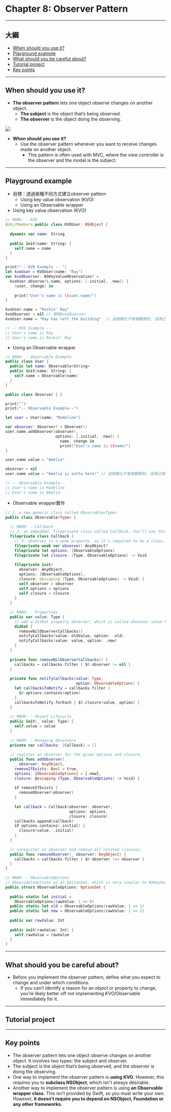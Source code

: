 # Chapter 8: Observer Pattern

------

## 大綱

- [When should you use it?](#1)
- [Playground example](#2)
- [What should you be careful about?](#3)
- [Tutorial project](#4)
- [Key points](#5)

------

<h2 id="1">When should you use it?</h2>

- **The observer pattern** lets one object observe changes on another object. 
  - **The subject** is the object that’s being observed.
  - **The observer** is the object doing the observing.

![](../.gitbook/assets/37.png)

- **When should you use it?**
  - Use the observer pattern whenever you want to receive changes made on another object.
    - This pattern is often used with MVC, where the view controller is the observer and the model is the subject. 

------

<h2 id="2">Playground example</h2>

- 目標：透過兩種不同方式建立observer pattern
  - Using key value observation (KVO)
  - Using an Observable wrapper
- Using key value observation (KVO)

```swift
// MARK: - KVO
@objcMembers public class KVOUser: NSObject {
  
  dynamic var name: String
  
  public init(name: String) {
    self.name = name
  }
}

print("-- KVO Example -- ")
let kvoUser = KVOUser(name: "Ray")
var kvoObserver: NSKeyValueObservation? =
  kvoUser.observe(\.name, options: [.initial, .new]) {
    (user, change) in
    
    print("User's name is \(user.name)")
}

kvoUser.name = "Rockin' Ray"
kvoObserver = nil // 移除kvoObserver
kvoUser.name = "Ray has left the building"  // 這個變化不會被觀察到, 因為已經將kvoObserver移除

// -- KVO Example -- 
// User's name is Ray
// User's name is Rockin' Ray
```

- Using an Observable wrapper

```swift
// MARK: - Observable Example
public class User {
  public let name: Observable<String>
  public init(name: String) {
    self.name = Observable(name)
  }
}

public class Observer { }

print("")
print("-- Observable Example--")

let user = User(name: "Madeline")

var observer: Observer? = Observer()
user.name.addObserver(observer!,
                      options: [.initial, .new]) {
                        name, change in
                        print("User's name is \(name)")
}

user.name.value = "Amelia"

observer = nil
user.name.value = "Amelia is outta here!" // 這個變化不會被觀察到, 因為已經將kvoObserver移除

// -- Observable Example--
// User's name is Madeline
// User's name is Amelia
```

- Observable wrapper實作

```Swift
// 1. a new generic class called Observable<Type>
public class Observable<Type> {
  
  // MARK: - Callback
  // 2. an embedded, fileprivate class called Callback. You’ll use this to associate the observer, options and closure.
  fileprivate class Callback {
    // 3. observer is a weak property, so it’s required to be a class. Therefore, you denote it as AnyObject
    fileprivate weak var observer: AnyObject?
    fileprivate let options: [ObservableOptions]
    fileprivate let closure: (Type, ObservableOptions) -> Void
    
    fileprivate init(
      observer: AnyObject,
      options: [ObservableOptions],
      closure: @escaping (Type, ObservableOptions) -> Void) {
      self.observer = observer
      self.options = options
      self.closure = closure
    }
  }
  
  // MARK: - Properties
  public var value: Type {
    // add a didSet property observer, which is called whenever value has been changed.
    didSet {
      removeNilObserverCallbacks()
      notifyCallbacks(value: oldValue, option: .old)
      notifyCallbacks(value: value, option: .new)
    }
  }
  
  private func removeNilObserverCallbacks() {
    callbacks = callbacks.filter { $0.observer != nil }
  }
  
  private func notifyCallbacks(value: Type,
                               option: ObservableOptions) {
    let callbacksToNotify = callbacks.filter {
      $0.options.contains(option)
    }
    callbacksToNotify.forEach { $0.closure(value, option) }
  }
  
  // MARK: - Object Lifecycle
  public init(_ value: Type) {
    self.value = value
  }
  
  // MARK: - Managing Observers
  private var callbacks: [Callback] = []
  
  // register an observer for the given options and closure.
  public func addObserver(
    _ observer: AnyObject,
    removeIfExists: Bool = true,
    options: [ObservableOptions] = [.new],
    closure: @escaping (Type, ObservableOptions) -> Void) {
    
    if removeIfExists {
      removeObserver(observer)
    }
    
    let callback = Callback(observer: observer,
                            options: options,
                            closure: closure)
    callbacks.append(callback)
    if options.contains(.initial) {
      closure(value, .initial)
    }
  }
  
  // unregister an observer and remove all related closures.
  public func removeObserver(_ observer: AnyObject) {
    callbacks = callbacks.filter { $0.observer !== observer }
  }
}

// MARK: - ObservableOptions
// ObservableOptions as an OptionSet, which is very similar to NSKeyValueObservingOptions from KVO
public struct ObservableOptions: OptionSet {
  
  public static let initial =
    ObservableOptions(rawValue: 1 << 0)
  public static let old = ObservableOptions(rawValue: 1 << 1)
  public static let new = ObservableOptions(rawValue: 1 << 2)
  
  public var rawValue: Int
  
  public init(rawValue: Int) {
    self.rawValue = rawValue
  }
}
```

------

<h2 id="3">What should you be careful about?</h2>

- Before you implement the observer pattern, define what you expect to change and under which conditions. 
  - If you can’t identify a reason for an object or property to change, you’re likely better off not implementing KVO/Observable immediately for it.

------

<h2 id="4">Tutorial project</h2>



------

<h2 id="5">Key points</h2>

- The observer pattern lets one object observe changes on another object. It involves two types: the subject and observer.
- The subject is the object that’s being observed, and the observer is doing the observing.
- One way to implement the observer pattern is **using KVO**. However, this requires you to **subclass NSObject**, which isn't always desirable.
- Another way to implement the observer pattern is using **an Observable wrapper class**. This isn’t provided by Swift, so you must write your own. However, **it doesn’t require you to depend on NSObject, Foundation or any other frameworks.**